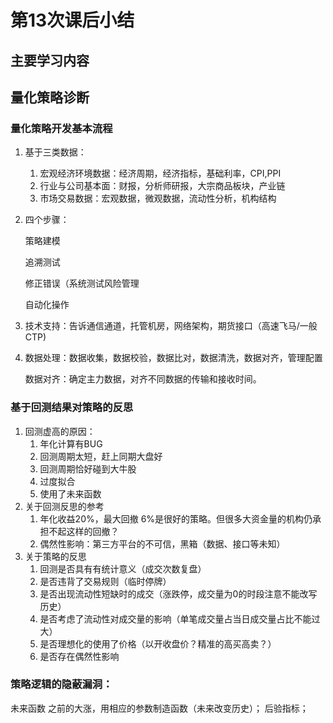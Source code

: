 # 第13次课后小结

## 主要学习内容

## 量化策略诊断

### 量化策略开发基本流程

1. 基于三类数据：

   1. 宏观经济环境数据：经济周期，经济指标，基础利率，CPI,PPI
   2. 行业与公司基本面：财报，分析师研报，大宗商品板块，产业链
   3. 市场交易数据：宏观数据，微观数据，流动性分析，机构结构

2. 四个步骤：

   策略建模

   追溯测试

   修正错误（系统测试风险管理

   自动化操作

3. 技术支持：告诉通信通道，托管机房，网络架构，期货接口（高速飞马/一般CTP)

4. 数据处理：数据收集，数据校验，数据比对，数据清洗，数据对齐，管理配置

    数据对齐：确定主力数据，对齐不同数据的传输和接收时间。

### 基于回测结果对策略的反思

1. 回测虚高的原因：
   1. 年化计算有BUG
   2. 回测周期太短，赶上同期大盘好
   3. 回测周期恰好碰到大牛股
   4. 过度拟合
   5. 使用了未来函数
2. 关于回测反思的参考
   1. 年化收益20%，最大回撤 6%是很好的策略。但很多大资金量的机构仍承担不起这样的回撤？
   2. 偶然性影响：第三方平台的不可信，黑箱（数据、接口等未知）
3. 关于策略的反思
   1. 回测是否具有有统计意义（成交次数复盘）
   2. 是否违背了交易规则（临时停牌）
   3. 是否出现流动性短缺时的成交（涨跌停，成交量为0的时段注意不能改写历史）
   4. 是否考虑了流动性对成交量的影响（单笔成交量占当日成交量占比不能过大）
   5. 是否理想化的使用了价格（以开收盘价？精准的高买高卖？）
   6. 是否存在偶然性影响

### 策略逻辑的隐蔽漏洞：
未来函数
之前的大涨，用相应的参数制造函数（未来改变历史）；
后验指标；